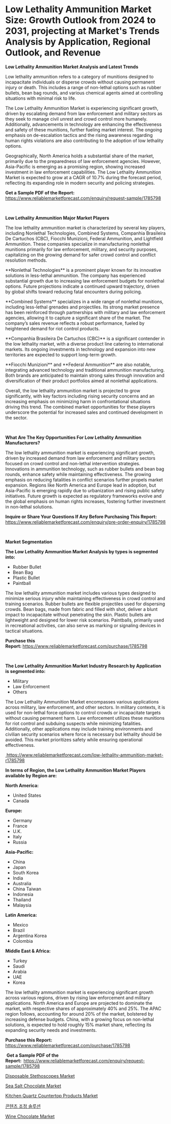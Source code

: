 <p><h1>Low Lethality Ammunition Market Size: Growth Outlook from 2024 to 2031, projecting at Market's Trends Analysis by Application, Regional Outlook, and Revenue</h1></p><p><strong>Low Lethality Ammunition Market Analysis and Latest Trends</strong></p>
<p><p>Low lethality ammunition refers to a category of munitions designed to incapacitate individuals or disperse crowds without causing permanent injury or death. This includes a range of non-lethal options such as rubber bullets, bean bag rounds, and various chemical agents aimed at controlling situations with minimal risk to life. </p><p>The Low Lethality Ammunition Market is experiencing significant growth, driven by escalating demand from law enforcement and military sectors as they seek to manage civil unrest and crowd control more humanely. Additionally, advancements in technology are enhancing the effectiveness and safety of these munitions, further fueling market interest. The ongoing emphasis on de-escalation tactics and the rising awareness regarding human rights violations are also contributing to the adoption of low lethality options.</p><p>Geographically, North America holds a substantial share of the market, primarily due to the preparedness of law enforcement agencies. However, Asia-Pacific is emerging as a promising region, showing increased investment in law enforcement capabilities. The Low Lethality Ammunition Market is expected to grow at a CAGR of 10.7% during the forecast period, reflecting its expanding role in modern security and policing strategies.</p></p>
<p><strong>Get a Sample PDF of the Report:&nbsp;</strong> <a href="https://www.reliablemarketforecast.com/enquiry/request-sample/1785798?utm_campaign=1080&utm_medium=2&utm_source=Github&utm_content=ia&utm_term=09102024&utm_id=low-lethality-ammunition">https://www.reliablemarketforecast.com/enquiry/request-sample/1785798</a></p>
<p>&nbsp;</p>
<p><strong>Low Lethality Ammunition Major Market Players</strong></p>
<p><p>The low lethality ammunition market is characterized by several key players, including Nonlethal Technologies, Combined Systems, Companhia Brasileira De Cartuchos (CBC), Fiocchi Munizioni, Federal Ammunition, and Lightfield Ammunition. These companies specialize in manufacturing nonlethal munitions primarily for law enforcement, military, and security purposes, capitalizing on the growing demand for safer crowd control and conflict resolution methods.</p><p>**Nonlethal Technologies** is a prominent player known for its innovative solutions in less-lethal ammunition. The company has experienced substantial growth due to increasing law enforcement budgets for nonlethal options. Future projections indicate a continued upward trajectory, driven by global shifts toward reducing fatal encounters during policing.</p><p>**Combined Systems** specializes in a wide range of nonlethal munitions, including less-lethal grenades and projectiles. Its strong market presence has been reinforced through partnerships with military and law enforcement agencies, allowing it to capture a significant share of the market. The company’s sales revenue reflects a robust performance, fueled by heightened demand for riot control products.</p><p>**Companhia Brasileira De Cartuchos (CBC)** is a significant contender in the low lethality market, with a diverse product line catering to international markets. Its ongoing investments in technology and expansion into new territories are expected to support long-term growth. </p><p>**Fiocchi Munizioni** and **Federal Ammunition** are also notable, integrating advanced technology and traditional ammunition manufacturing. Both brands are anticipated to maintain strong sales through innovation and diversification of their product portfolios aimed at nonlethal applications.</p><p>Overall, the low lethality ammunition market is projected to grow significantly, with key factors including rising security concerns and an increasing emphasis on minimizing harm in confrontational situations driving this trend. The combined market opportunities for these players underscore the potential for increased sales and continued development in the sector.</p></p>
<p>&nbsp;</p>
<p><strong>What Are The Key Opportunities For Low Lethality Ammunition Manufacturers?</strong></p>
<p><p>The low lethality ammunition market is experiencing significant growth, driven by increased demand from law enforcement and military sectors focused on crowd control and non-lethal intervention strategies. Innovations in ammunition technology, such as rubber bullets and bean bag rounds, enhance safety while maintaining effectiveness. The growing emphasis on reducing fatalities in conflict scenarios further propels market expansion. Regions like North America and Europe lead in adoption, but Asia-Pacific is emerging rapidly due to urbanization and rising public safety initiatives. Future growth is expected as regulatory frameworks evolve and the global emphasis on human rights increases, fostering further investment in non-lethal solutions.</p></p>
<p><strong>Inquire or Share Your Questions If Any Before Purchasing This Report:</strong> <a href="https://www.reliablemarketforecast.com/enquiry/pre-order-enquiry/1785798?utm_campaign=1080&utm_medium=2&utm_source=Github&utm_content=ia&utm_term=09102024&utm_id=low-lethality-ammunition">https://www.reliablemarketforecast.com/enquiry/pre-order-enquiry/1785798</a></p>
<p>&nbsp;</p>
<p><strong>Market Segmentation</strong></p>
<p><strong>The Low Lethality Ammunition Market Analysis by types is segmented into:</strong></p>
<p><ul><li>Rubber Bullet</li><li>Bean Bag</li><li>Plastic Bullet</li><li>Paintball</li></ul></p>
<p><p>The low lethality ammunition market includes various types designed to minimize serious injury while maintaining effectiveness in crowd control and training scenarios. Rubber bullets are flexible projectiles used for dispersing crowds. Bean bags, made from fabric and filled with shot, deliver a blunt impact to incapacitate without penetrating the skin. Plastic bullets are lightweight and designed for lower risk scenarios. Paintballs, primarily used in recreational activities, can also serve as marking or signaling devices in tactical situations.</p></p>
<p><strong>Purchase this Report:&nbsp;</strong><a href="https://www.reliablemarketforecast.com/purchase/1785798?utm_campaign=1080&utm_medium=2&utm_source=Github&utm_content=ia&utm_term=09102024&utm_id=low-lethality-ammunition">https://www.reliablemarketforecast.com/purchase/1785798</a></p>
<p>&nbsp;</p>
<p><strong>The Low Lethality Ammunition Market Industry Research by Application is segmented into:</strong></p>
<p><ul><li>Military</li><li>Law Enforcement</li><li>Others</li></ul></p>
<p><p>The Low Lethality Ammunition Market encompasses various applications across military, law enforcement, and other sectors. In military contexts, it is used for non-lethal force options to control crowds or incapacitate targets without causing permanent harm. Law enforcement utilizes these munitions for riot control and subduing suspects while minimizing fatalities. Additionally, other applications may include training environments and civilian security scenarios where force is necessary but lethality should be avoided. This market prioritizes safety while ensuring operational effectiveness.</p></p>
<p><a href="https://www.reliablemarketforecast.com/low-lethality-ammunition-market-r1785798?utm_campaign=1080&utm_medium=2&utm_source=Github&utm_content=ia&utm_term=09102024&utm_id=low-lethality-ammunition">&nbsp;https://www.reliablemarketforecast.com/low-lethality-ammunition-market-r1785798</a></p>
<p><strong>In terms of Region, the Low Lethality Ammunition Market Players available by Region are:</strong></p>
<p>
    <p> <strong> North America: </strong>
        <ul>
            <li>United States</li>
            <li>Canada</li>
        </ul>
        </p> 
    <p> <strong> Europe: </strong>
        <ul>
            <li>Germany</li>
            <li>France</li>
            <li>U.K.</li>
            <li>Italy</li>
            <li>Russia</li>
        </ul>
        </p> 
    <p> <strong> Asia-Pacific: </strong>
        <ul>
            <li>China</li>
            <li>Japan</li>
            <li>South Korea</li>
            <li>India</li>
            <li>Australia</li>
            <li>China Taiwan</li>
            <li>Indonesia</li>
            <li>Thailand</li>
            <li>Malaysia</li>
        </ul>
        </p> 
    <p> <strong> Latin America: </strong>
        <ul>
            <li>Mexico</li>
            <li>Brazil</li>
            <li>Argentina Korea</li>
            <li>Colombia</li>
        </ul>
        </p> 
    <p> <strong> Middle East & Africa: </strong>
        <ul>
            <li>Turkey</li>
            <li>Saudi</li>
            <li>Arabia</li>
            <li>UAE</li>
            <li>Korea</li>
        </ul>
    </p>
    </p>
<p><p>The low lethality ammunition market is experiencing significant growth across various regions, driven by rising law enforcement and military applications. North America and Europe are projected to dominate the market, with respective shares of approximately 40% and 25%. The APAC region follows, accounting for around 20% of the market, bolstered by increasing defense budgets. China, with a growing focus on non-lethal solutions, is expected to hold roughly 15% market share, reflecting its expanding security needs and investments.</p></p>
<p><strong>Purchase this Report: </strong><a href="https://www.reliablemarketforecast.com/purchase/1785798?utm_campaign=1080&utm_medium=2&utm_source=Github&utm_content=ia&utm_term=09102024&utm_id=low-lethality-ammunition">https://www.reliablemarketforecast.com/purchase/1785798</a></p>
<p>&nbsp;<strong>Get a Sample PDF of the Report:&nbsp;&nbsp;</strong><a href="https://www.reliablemarketforecast.com/enquiry/request-sample/1785798?utm_campaign=1080&utm_medium=2&utm_source=Github&utm_content=ia&utm_term=09102024&utm_id=low-lethality-ammunition">https://www.reliablemarketforecast.com/enquiry/request-sample/1785798</a></p>
<p><strong></strong></p>
<p><p><a href="https://www.linkedin.com/pulse/disposable-stethoscopes-market-global-insights-regional-analysis-yh4xc?utm_campaign=1080&utm_medium=2&utm_source=Github&utm_content=ia&utm_term=09102024&utm_id=low-lethality-ammunition">Disposable Stethoscopes Market</a></p><p><a href="https://issuu.com/reportprime-2/docs/sea-salt-chocolate-market-size-2030_1153486e1d1e94?utm_campaign=1080&utm_medium=2&utm_source=Github&utm_content=ia&utm_term=09102024&utm_id=low-lethality-ammunition">Sea Salt Chocolate Market</a></p><p><a href="https://github.com/shebaharrifx/Market-Research-Report-List-1/blob/main/kitchen-quartz-countertop-products-market.md?utm_campaign=1080&utm_medium=2&utm_source=Github&utm_content=ia&utm_term=09102024&utm_id=low-lethality-ammunition">Kitchen Quartz Countertop Products Market</a></p><p><a href="https://github.com/sougarounis/Market-Research-Report-List-6/blob/main/847226417348.md?utm_campaign=1080&utm_medium=2&utm_source=Github&utm_content=ia&utm_term=09102024&utm_id=low-lethality-ammunition">콘텐츠 조정 솔루션</a></p><p><a href="https://issuu.com/reportprime-2/docs/wine-chocolate-market-size-2030.ppt_2136b55bcd53db?utm_campaign=1080&utm_medium=2&utm_source=Github&utm_content=ia&utm_term=09102024&utm_id=low-lethality-ammunition">Wine Chocolate Market</a></p></p>